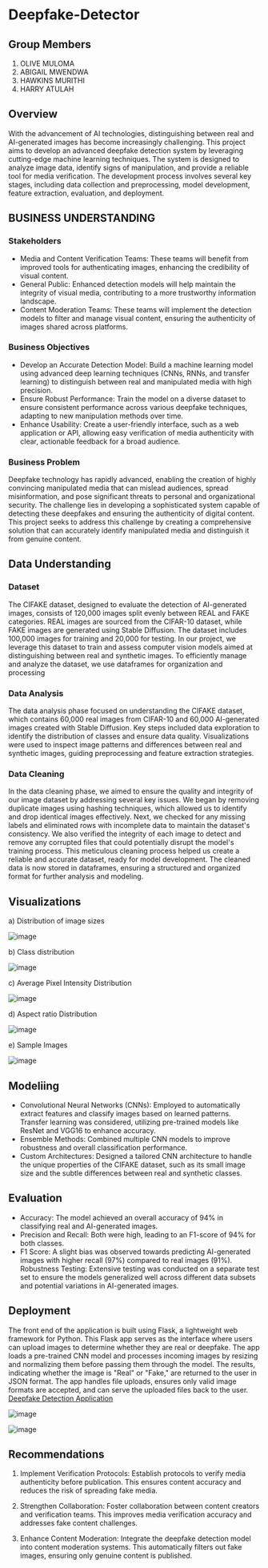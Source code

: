 # Deepfake-Detector
## Group Members

1. OLIVE MULOMA
2. ABIGAIL MWENDWA
3. HAWKINS MURITHI
4. HARRY ATULAH

## Overview
With the advancement of AI technologies, distinguishing between real and AI-generated images has become increasingly challenging. This project aims to develop an advanced deepfake detection system by leveraging cutting-edge machine learning techniques. The system is designed to analyze image data, identify signs of manipulation, and provide a reliable tool for media verification. The development process involves several key stages, including data collection and preprocessing, model development, feature extraction, evaluation, and deployment.

## BUSINESS UNDERSTANDING

### Stakeholders
- Media and Content Verification Teams: These teams will benefit from improved tools for authenticating images, enhancing the credibility of visual content.
- General Public: Enhanced detection models will help maintain the integrity of visual media, contributing to a more trustworthy information landscape.
- Content Moderation Teams: These teams will implement the detection models to filter and manage visual content, ensuring the authenticity of images shared across platforms.
  
### Business Objectives
- Develop an Accurate Detection Model: Build a machine learning model using advanced deep learning techniques (CNNs, RNNs, and transfer learning) to distinguish between real and manipulated media with high precision.
- Ensure Robust Performance: Train the model on a diverse dataset to ensure consistent performance across various deepfake techniques, adapting to new manipulation methods over time.
- Enhance Usability: Create a user-friendly interface, such as a web application or API, allowing easy verification of media authenticity with clear, actionable feedback for a broad audience.

### Business Problem
Deepfake technology has rapidly advanced, enabling the creation of highly convincing manipulated media that can mislead audiences, spread misinformation, and pose significant threats to personal and organizational security. The challenge lies in developing a sophisticated system capable of detecting these deepfakes and ensuring the authenticity of digital content. This project seeks to address this challenge by creating a comprehensive solution that can accurately identify manipulated media and distinguish it from genuine content.

## Data Understanding

### Dataset 
The CIFAKE dataset, designed to evaluate the detection of AI-generated images, consists of 120,000 images split evenly between REAL and FAKE categories. REAL images are sourced from the CIFAR-10 dataset, while FAKE images are generated using Stable Diffusion. The dataset includes 100,000 images for training and 20,000 for testing. In our project, we leverage this dataset to train and assess computer vision models aimed at distinguishing between real and synthetic images. To efficiently manage and analyze the dataset, we use dataframes for organization and processing

### Data Analysis
The data analysis phase focused on understanding the CIFAKE dataset, which contains 60,000 real images from CIFAR-10 and 60,000 AI-generated images created with Stable Diffusion. Key steps included data exploration to identify the distribution of classes and ensure data quality. Visualizations were used to inspect image patterns and differences between real and synthetic images, guiding preprocessing and feature extraction strategies.

### Data Cleaning

In the data cleaning phase, we aimed to ensure the quality and integrity of our image dataset by addressing several key issues. We began by removing duplicate images using hashing techniques, which allowed us to identify and drop identical images effectively. Next, we checked for any missing labels and eliminated rows with incomplete data to maintain the dataset's consistency. We also verified the integrity of each image to detect and remove any corrupted files that could potentially disrupt the model's training process. This meticulous cleaning process helped us create a reliable and accurate dataset, ready for model development. The cleaned data is now stored in dataframes, ensuring a structured and organized format for further analysis and modeling.

## Visualizations
a) Distribution of image sizes

![image](https://github.com/olivemideva/Deepfake-Detector/blob/main/uploads/Distribution%20of%20image%20sizes.png)

b) Class distribution

![image](https://github.com/olivemideva/Deepfake-Detector/blob/main/uploads/Class%20distribution.png)

c) Average Pixel Intensity Distribution

![image](https://github.com/olivemideva/Deepfake-Detector/blob/main/uploads/pixel%20intensity%20distribution.png)

d) Aspect ratio Distribution

![image](https://github.com/olivemideva/Deepfake-Detector/blob/main/uploads/Aspect%20ratio%20distribution.png)

e) Sample Images

![image](https://github.com/olivemideva/Deepfake-Detector/blob/main/uploads/sample%20images.png)

## Modeliing 
- Convolutional Neural Networks (CNNs): Employed to automatically extract features and classify images based on learned patterns. Transfer learning was considered, utilizing pre-trained models like ResNet and VGG16 to enhance accuracy.
- Ensemble Methods: Combined multiple CNN models to improve robustness and overall classification performance.
- Custom Architectures: Designed a tailored CNN architecture to handle the unique properties of the CIFAKE dataset, such as its small image size and the subtle differences between real and synthetic classes.


## Evaluation
- Accuracy: The model achieved an overall accuracy of 94% in classifying real and AI-generated images.
- Precision and Recall: Both were high, leading to an F1-score of 94% for both classes.
- F1 Score: A slight bias was observed towards predicting AI-generated images with higher recall (97%) compared to real images (91%).
Robustness Testing: Extensive testing was conducted on a separate test set to ensure the models generalized well across different data subsets and potential variations in AI-generated images.

## Deployment
The front end of the application is built using Flask, a lightweight web framework for Python. 
This Flask app serves as the interface where users can upload images to determine whether they are real or deepfake. 
The app loads a pre-trained CNN model and processes incoming images by resizing and normalizing them before passing them through the model. The results, indicating whether the image is "Real" or "Fake," are returned to the user in JSON format. 
The app handles file uploads, ensures only valid image formats are accepted, and can serve the uploaded files back to the user. [Deepfake Detection Application](https://dolphin-app-3umwi.ondigitalocean.app/)

![image](https://github.com/olivemideva/Deepfake-Detector/blob/main/uploads/deployment1.jpg)

![image](https://github.com/olivemideva/Deepfake-Detector/blob/main/uploads/deployment2.jpg)


## Recommendations
1. Implement Verification Protocols: Establish protocols to verify media authenticity before publication. This ensures content accuracy and reduces the risk of spreading fake media.

2. Strengthen Collaboration: Foster collaboration between content creators and verification teams. This improves media verification accuracy and addresses fake content challenges.

3. Enhance Content Moderation: Integrate the deepfake detection model into content moderation systems. This automatically filters out fake images, ensuring only genuine content is published.






